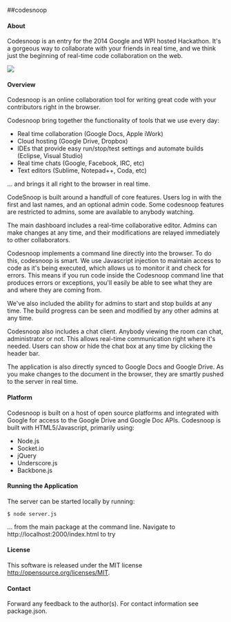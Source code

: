 ##codesnoop

#### About

Codesnoop is an entry for the 2014 Google and WPI hosted Hackathon. It's a gorgeous way to collaborate with your friends in real time, and we think just the beginning of real-time code collaboration on the web.

![](http://i.imgur.com/x94NgCs.jpg)


#### Overview

Codesnoop is an online collaboration tool for writing great code with your contributors right in the browser.

Codesnoop bring together the functionality of tools that we use every day:

* Real time collaboration (Google Docs, Apple iWork)
* Cloud hosting (Google Drive, Dropbox)
* IDEs that provide easy run/stop/test settings and automate builds (Eclipse, Visual Studio)
* Real time chats (Google, Facebook, IRC, etc)
* Text editors (Sublime, Notepad++, Coda, etc)

... and brings it all right to the browser in real time.

CodeSnoop is built around a handfull of core features. Users log in with the first and last names, and an optional admin code. Some codesnoop features are restricted to admins, some are available to anybody watching.

The main dashboard includes a real-time collaborative editor. Admins can make changes at any time, and their modifications are relayed immediately to other collaborators. 

Codesnoop implements a command line directly into the browser. To do this, codesnoop is smart. We use Javascript injection to maintain access to code as it's being executed, which allows us to monitor it and check for errors. This means if you run code inside the Codesnoop command line that produces errors or exceptions, you'll easily be able to see what they are and where they are coming from.

We've also included the ability for admins to start and stop builds at any time. The build progress can be seen and modified by any other admins at any time.

Codesnoop also includes a chat client. Anybody viewing the room can chat, administrator or not. This allows real-time communication right where it's needed. Users can show or hide the chat box at any time by clicking the header bar.

The application is also directly synced to Google Docs and Google Drive. As you make changes to the document in the browser, they are smartly pushed to the server in real time.


#### Platform

Codesnoop is built on a host of open source platforms and integrated with Google for access to the Google Drive and Google Doc APIs. Codesnoop is built with HTML5/Javascript, primarily using:
* Node.js
* Socket.io
* jQuery
* Underscore.js
* Backbone.js


#### Running the Application

The server can be started locally by running:

```$ node server.js```

... from the main package at the command line. Navigate to http://localhost:2000/index.html to try


#### License

This software is released under the MIT license http://opensource.org/licenses/MIT.

#### Contact

Forward any feedback to the author(s). For contact information see package.json.




